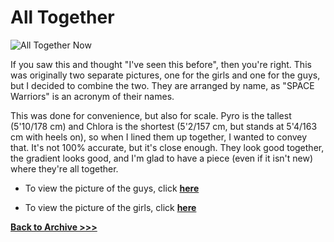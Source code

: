 # All Together

<img src="https://raw.githubusercontent.com/arrowarchive/The-Arrowarchive/master/docs/images/SPACE/alltogether.PNG" alt="All Together Now"
     onContextMenu="return false;">

If you saw this and thought "I've seen this before", then you're right. This was originally two separate pictures, one for the girls and one for the guys, but I decided to combine the two. They are arranged by name, as "SPACE Warriors" is an acronym of their names. 

This was done for convenience, but also for scale. Pyro is the tallest (5'10/178 cm) and Chlora is the shortest (5'2/157 cm, but stands at 5'4/163 cm with heels on), so when I lined them up together, I wanted to convey that. It's not 100% accurate, but it's close enough. They look good together, the gradient looks good, and I'm glad to have a piece (even if it isn't new) where they're all together.

* To view the picture of the guys, click **[here](https://arrowarchive.github.io/The-Arrowarchive/details/SPACE/brainsandbrawn.html)**

* To view the picture of the girls, click **[here](https://arrowarchive.github.io/The-Arrowarchive/details/SPACE/spacegirls.html)**

**[Back to Archive >>>](https://arrowarchive.github.io/The-Arrowarchive/gallery)**
